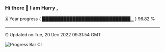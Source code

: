 ### Hi there 👋 I am Harry , 

⏳ Year progress { █████████████████████████████▁ } 96.82 %

---

⏰ Updated on Tue, 20 Dec 2022 09:31:54 GMT

![Progress Bar CI](https://github.com/duykhang68/duykhang68/workflows/Progress%20Bar%20CI/badge.svg)
